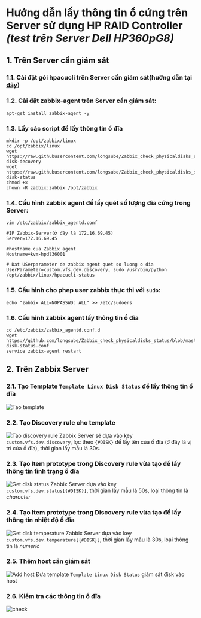 # Hướng dẫn lấy thông tin ổ cứng trên Server sử dụng HP RAID Controller *(test trên Server Dell HP360pG8)*
## 1. Trên Server cần giám sát

### 1.1. Cài đặt gói hpacucli trên Server cần giám sát(hướng dẫn tại [đây](https://github.com/longsube/Notes/blob/master/hpacucli-HP%20RAID%20Controller.md))
### 1.2. Cài đặt zabbix-agent trên Server cần giám sát:
```
apt-get install zabbix-agent -y
```

### 1.3. Lấy các script để lấy thông tin ổ đĩa
```
mkdir -p /opt/zabbix/linux
cd /opt/zabbix/linux
wget https://raw.githubusercontent.com/longsube/Zabbix_check_physicaldisks_status/master/HP%20RAID%20Controller/hpacucli-disk-decovery
wget https://raw.githubusercontent.com/longsube/Zabbix_check_physicaldisks_status/master/HP%20RAID%20Controller/hpacucli-disk-status
chmod +x 
chown -R zabbix:zabbix /opt/zabbix
 ```

### 1.4. Cấu hình zabbix agent để lấy quét số lượng đĩa cứng trong Server:
```
vim /etc/zabbix/zabbix_agentd.conf

#IP Zabbix-Server(ở đây là 172.16.69.45)
Server=172.16.69.45

#hostname cua Zabbix agent
Hostname=kvm-hpdl36001

# Dat USerparameter de zabbix agent quet so luong o dia
UserParameter=custom.vfs.dev.discovery, sudo /usr/bin/python /opt/zabbix/linux/hpacucli-status
```

### 1.5. Cấu hình cho phep user zabbix thực thi với `sudo`:
```
echo "zabbix ALL=NOPASSWD: ALL" >> /etc/sudoers 
```

### 1.6. Cấu hinh zabbix agent lấy thông tin ổ đĩa
```
cd /etc/zabbix/zabbix_agentd.conf.d
wget https://github.com/longsube/Zabbix_check_physicaldisks_status/blob/master/HP%20RAID%20Controller/hpa-disk-status.conf
service zabbix-agent restart
```

## 2. Trên Zabbix Server
### 2.1. Tạo Template `Template Linux Disk Status` để lấy thông tin ổ đĩa
![Tao template](http://image.prntscr.com/image/bbf65fa9d1ba4e2f84b25685bf3dd10d.png)

### 2.2. Tạo Discovery rule cho template
![Tao discovery rule](http://image.prntscr.com/image/4212ea4cd8b34723997e6d9f83a3505e.png)
Zabbix Server sẽ dựa vào key `custom.vfs.dev.discovery`, lọc theo `{#DISK}` để lấy tên của ổ đĩa (ở đây là vị trí của ổ đĩa), thời gian lấy mẫu là 30s.


### 2.3. Tạo Item prototype trong Discovery rule vừa tạo để lấy thông tin tình trạng ổ đĩa
![Get disk status](http://image.prntscr.com/image/e186da30f61649c0b9385b4ca3936af5.png)
Zabbix Server dựa vào key `custom.vfs.dev.status[{#DISK}]`, thời gian lấy mẫu là 50s, loại thông tin là *character*

### 2.4. Tạo Item prototype trong Discovery rule vừa tạo để lấy thông tin nhiệt độ ổ đĩa
![Get disk temperature](http://image.prntscr.com/image/d7729eb77bc84155a01c3163d9aaec08.png)
Zabbix Server dựa vào key `custom.vfs.dev.temperature[{#DISK}]`, thời gian lấy mẫu là 30s, loại thông tin là *numeric*

### 2.5. Thêm host cần giám sát
![Add host](http://image.prntscr.com/image/9f9ed8cc67344d8f8d48ed0a42dec748.png)
Đưa template `Template Linux Disk Status` giám sát đisk vào host

### 2.6. Kiểm tra các thông tin ổ đĩa
![check](http://image.prntscr.com/image/4f62218b9d934785a33b527bb2afdac6.png)
